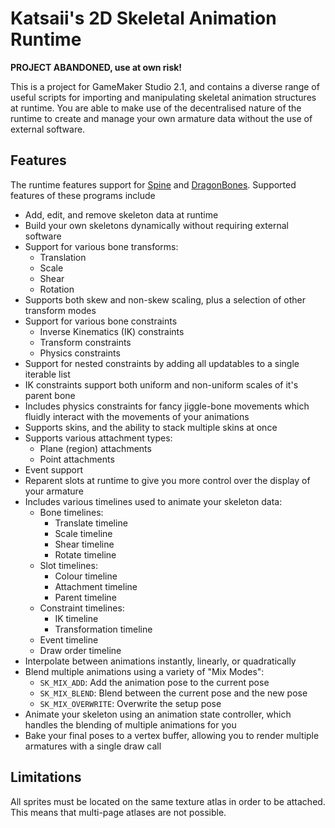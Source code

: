 # Katsaii's 2D Skeletal Animation Runtime

**PROJECT ABANDONED, use at own risk!**

This is a project for GameMaker Studio 2.1, and contains a diverse range of useful scripts for importing and manipulating skeletal animation structures at runtime. You are able to make use of the decentralised nature of the runtime to create and manage your own armature data without the use of external software.

## Features

The runtime features support for [Spine](http://esotericsoftware.com/) and [DragonBones](http://dragonbones.com). Supported features of these programs include

- Add, edit, and remove skeleton data at runtime
- Build your own skeletons dynamically without requiring external software
- Support for various bone transforms:
  - Translation
  - Scale
  - Shear
  - Rotation
- Supports both skew and non-skew scaling, plus a selection of other transform modes
- Support for various bone constraints
  - Inverse Kinematics (IK) constraints
  - Transform constraints
  - Physics constraints
- Support for nested constraints by adding all updatables to a single iterable list
- IK constraints support both uniform and non-uniform scales of it's parent bone
- Includes physics constraints for fancy jiggle-bone movements which fluidly interact with the movements of your animations
- Supports skins, and the ability to stack multiple skins at once
- Supports various attachment types:
  - Plane (region) attachments
  - Point attachments
- Event support
- Reparent slots at runtime to give you more control over the display of your armature
- Includes various timelines used to animate your skeleton data:
  - Bone timelines:
    - Translate timeline
    - Scale timeline
    - Shear timeline
    - Rotate timeline
  - Slot timelines:
    - Colour timeline
    - Attachment timeline
    - Parent timeline
  - Constraint timelines:
    - IK timeline
    - Transformation timeline
  - Event timeline
  - Draw order timeline
- Interpolate between animations instantly, linearly, or quadratically
- Blend multiple animations using a variety of "Mix Modes":
  - `SK_MIX_ADD`: Add the animation pose to the current pose
  - `SK_MIX_BLEND`: Blend between the current pose and the new pose
  - `SK_MIX_OVERWRITE`: Overwrite the setup pose
- Animate your skeleton using an animation state controller, which handles the blending of multiple animations for you
- Bake your final poses to a vertex buffer, allowing you to render multiple armatures with a single draw call

## Limitations

All sprites must be located on the same texture atlas in order to be attached. This means that multi-page atlases are not possible.